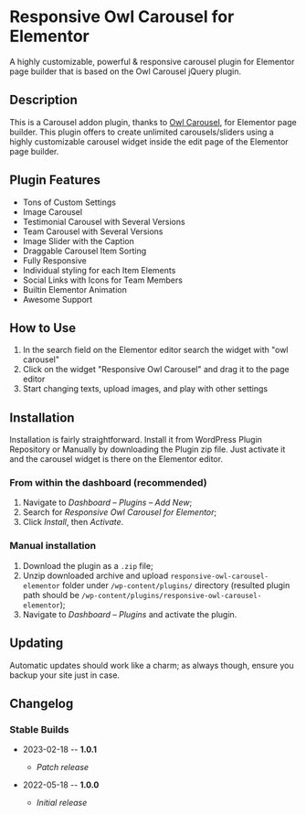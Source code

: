 # Responsive Owl Carousel for Elementor

A highly customizable, powerful & responsive carousel plugin for Elementor page builder that is based on the Owl Carousel jQuery plugin.

## Description
This is a Carousel addon plugin, thanks to [Owl Carousel](https://owlcarousel2.github.io/OwlCarousel2), for Elementor page builder. This plugin offers to create unlimited carousels/sliders using a highly customizable carousel widget inside the edit page of the Elementor page builder.

## Plugin Features

* Tons of Custom Settings
* Image Carousel
* Testimonial Carousel with Several Versions
* Team Carousel with Several Versions
* Image Slider with the Caption
* Draggable Carousel Item Sorting
* Fully Responsive
* Individual styling for each Item Elements
* Social Links with Icons for Team Members
* Builtin Elementor Animation
* Awesome Support

## How to Use

1. In the search field on the Elementor editor search the widget with "owl carousel"
2. Click on the widget "Responsive Owl Carousel" and drag it to the page editor
3. Start changing texts, upload images, and play with other settings

## Installation
Installation is fairly straightforward. Install it from WordPress Plugin Repository or Manually by downloading the Plugin zip file. Just activate it and the carousel widget is there on the Elementor editor.

### From within the dashboard (recommended)

1. Navigate to _Dashboard – Plugins – Add New_;
2. Search for _Responsive Owl Carousel for Elementor_;
3. Click _Install_, then _Activate_.

### Manual installation

1. Download the plugin as a `.zip` file;
2. Unzip downloaded archive and upload `responsive-owl-carousel-elementor` folder under `/wp-content/plugins/` directory (resulted plugin path should be `/wp-content/plugins/responsive-owl-carousel-elementor`);
3. Navigate to *Dashboard – Plugins* and activate the plugin.

## Updating

Automatic updates should work like a charm; as always though, ensure you backup your site just in case.

## Changelog

### Stable Builds

*   2023-02-18 -- **1.0.1**
    * _Patch release_


*   2022-05-18 -- **1.0.0**
    *  _Initial release_